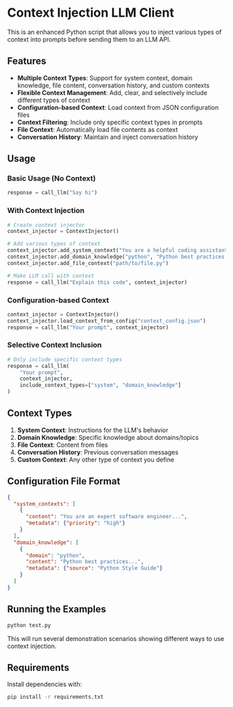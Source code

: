 # Context Injection LLM Client

This is an enhanced Python script that allows you to inject various types of context into prompts before sending them to an LLM API.

## Features

- **Multiple Context Types**: Support for system context, domain knowledge, file content, conversation history, and custom contexts
- **Flexible Context Management**: Add, clear, and selectively include different types of context
- **Configuration-based Context**: Load context from JSON configuration files
- **Context Filtering**: Include only specific context types in prompts
- **File Context**: Automatically load file contents as context
- **Conversation History**: Maintain and inject conversation history

## Usage

### Basic Usage (No Context)
```python
response = call_llm("Say hi")
```

### With Context Injection
```python
# Create context injector
context_injector = ContextInjector()

# Add various types of context
context_injector.add_system_context("You are a helpful coding assistant")
context_injector.add_domain_knowledge("python", "Python best practices...")
context_injector.add_file_context("path/to/file.py")

# Make LLM call with context
response = call_llm("Explain this code", context_injector)
```

### Configuration-based Context
```python
context_injector = ContextInjector()
context_injector.load_context_from_config("context_config.json")
response = call_llm("Your prompt", context_injector)
```

### Selective Context Inclusion
```python
# Only include specific context types
response = call_llm(
    "Your prompt", 
    context_injector, 
    include_context_types=["system", "domain_knowledge"]
)
```

## Context Types

1. **System Context**: Instructions for the LLM's behavior
2. **Domain Knowledge**: Specific knowledge about domains/topics
3. **File Context**: Content from files
4. **Conversation History**: Previous conversation messages
5. **Custom Context**: Any other type of context you define

## Configuration File Format

```json
{
  "system_contexts": [
    {
      "content": "You are an expert software engineer...",
      "metadata": {"priority": "high"}
    }
  ],
  "domain_knowledge": [
    {
      "domain": "python",
      "content": "Python best practices...",
      "metadata": {"source": "Python Style Guide"}
    }
  ]
}
```

## Running the Examples

```bash
python test.py
```

This will run several demonstration scenarios showing different ways to use context injection.

## Requirements

Install dependencies with:
```bash
pip install -r requirements.txt
```
